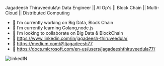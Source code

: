 Jagadeesh Thiruveedula\n
Data Engineer || AI Op's || Block Chain || Multi-Cloud || Distributed Computing

- 🔭 I’m currently working on Big Data, Block Chain
- 🌱 I’m currently learning Golang,node.js
- 👯 I’m looking to collaborate on Big Data & BlockChain
- 🏣 https://www.linkedin.com/in/jagadeesh-thiruveedula/
- 👔 https://medium.com/@tjagadeesh77
- 📛 https://docs.microsoft.com/en-us/users/jagadeeshthiruveedula77/

![linkedIN](https://user-images.githubusercontent.com/34623941/95614639-73d17600-0a84-11eb-8c44-bc67ec7f4e67.jpg)
